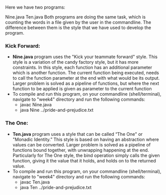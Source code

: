 Here we have two programs:

Nine.java
Ten.java
 Both programs are doing the same task, which is counting the words in a file given by the user in the commandline. The difference between them is the style that we have used to develop the program.

### Kick Forward:
- **Nine.java** program uses the "Kick your teammate forward" style. This style is a variation of the candy factory style, but it has more constraints. In this style, each function has an additional parameter which is another function. The current function being executed, needs to call the function parameter at the end with what would be its output. Larger problem is solved as a pipeline of functions, but where the next function to be applied is given as parameter to the current function
- To compile and run this program, on your commandline (shell/terminal), navigate to "week4" directory and run the following commands:
  - javac Nine.java
  - java Nine ../pride-and-prejudice.txt






### The One:
- **Ten.java** program uses a style that can be called “The One" or "Monadic Identity.” This style is based on having an abstraction where values can be converted. Larger problem is solved as a pipeline of functions bound together, with unwrapping happening at the end. Particularly for The One style, the bind operation simply calls the given function, giving it the value that it holds, and holds on to the returned value.
- To compile and run this program, on your commandline (shell/terminal), navigate to "week4" directory and run the following commands:
  - javac Ten.java
  - java Ten ../pride-and-prejudice.txt
